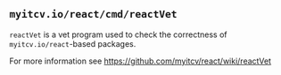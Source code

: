 ## `myitcv.io/react/cmd/reactVet`

`reactVet` is a vet program used to check the correctness of `myitcv.io/react`-based packages.

For more information see https://github.com/myitcv/react/wiki/reactVet
